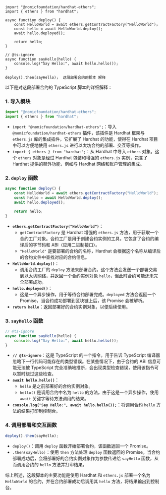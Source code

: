 ```
import "@nomicfoundation/hardhat-ethers";
import { ethers } from "hardhat";

async function deploy() {
    const HelloWorld = await ethers.getContractFactory("HelloWorld");
    const hello = await HelloWorld.deploy();
    await hello.deployed();

    return hello;
}

// @ts-ignore
async function sayHello(hello) {
    console.log("Say Hello:", await hello.hello());
}

deploy().then(sayHello);  这段部署合约的脚本 解释
```

以下是对这段部署合约的 TypeScript 脚本的详细解释：

### 1. 导入模块
```typescript
import "@nomicfoundation/hardhat-ethers";
import { ethers } from "hardhat";
```
- `import "@nomicfoundation/hardhat-ethers";`：导入 `@nomicfoundation/hardhat-ethers` 插件，该插件是 Hardhat 框架与 `ethers.js` 库的集成插件，它扩展了 Hardhat 的功能，使得在 Hardhat 项目中可以方便地使用 `ethers.js` 进行以太坊合约的部署、交互等操作。
- `import { ethers } from "hardhat";`：从 Hardhat 中导入 `ethers` 对象。这个 `ethers` 对象是经过 Hardhat 包装和增强的 `ethers.js` 实例，包含了 Hardhat 提供的额外功能，例如与 Hardhat 网络和账户管理的集成。

### 2. `deploy` 函数
```typescript
async function deploy() {
    const HelloWorld = await ethers.getContractFactory("HelloWorld");
    const hello = await HelloWorld.deploy();
    await hello.deployed();

    return hello;
}
```
- **`ethers.getContractFactory("HelloWorld")`**：
  - `getContractFactory` 是 Hardhat 增强的 `ethers.js` 方法，用于获取一个合约工厂对象。合约工厂是用于创建合约实例的工具，它包含了合约的编译后的字节码和 ABI（应用二进制接口）。
  - `"HelloWorld"` 是要部署的合约的名称，Hardhat 会根据这个名称从编译后的合约文件中查找对应的合约信息。
- **`HelloWorld.deploy()`**：
  - 调用合约工厂的 `deploy` 方法来部署合约。这个方法会发送一个部署交易到以太坊网络，并返回一个合约实例对象 `hello`，但此时合约可能还未完全部署成功。
- **`hello.deployed()`**：
  - 这是一个异步操作，用于等待合约部署完成。`deployed` 方法会返回一个 Promise，当合约成功部署到区块链上后，该 Promise 会被解析。
- **`return hello`**：返回部署好的合约实例对象，以便后续使用。

### 3. `sayHello` 函数
```typescript
// @ts-ignore
async function sayHello(hello) {
    console.log("Say Hello:", await hello.hello());
}
```
- **`// @ts-ignore`**：这是 TypeScript 的一个指令，用于告诉 TypeScript 编译器忽略下一行代码可能存在的类型错误。在某些情况下，由于合约的 ABI 信息可能无法被 TypeScript 完全准确地推断，会出现类型检查错误，使用该指令可以暂时绕过这些检查。
- **`await hello.hello()`**：
  - `hello` 是之前部署好的合约实例对象。
  - `hello()` 是调用合约中名为 `hello` 的方法。由于这是一个异步操作，使用 `await` 关键字等待方法调用的结果。
- **`console.log("Say Hello:", await hello.hello());`**：将调用合约 `hello` 方法的结果打印到控制台。

### 4. 调用部署和交互函数
```typescript
deploy().then(sayHello);
```
- `deploy()`：调用 `deploy` 函数开始部署合约，该函数返回一个 Promise。
- `.then(sayHello)`：使用 `then` 方法处理 `deploy` 函数返回的 Promise。当合约部署成功后，会将部署好的合约实例对象作为参数传递给 `sayHello` 函数，从而调用合约的 `hello` 方法并打印结果。

综上所述，这段脚本的主要功能是使用 Hardhat 和 `ethers.js` 部署一个名为 `HelloWorld` 的合约，并在合约部署成功后调用其 `hello` 方法，将结果输出到控制台。 